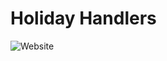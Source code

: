 #   Holiday Handlers
![Website](https://github.com/HiteshSinghParihar7/Holidays_Handlers/blob/master/images/p1.png?raw=true)
